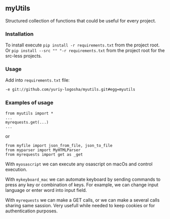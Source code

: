 ## myUtils

Structured collection of functions that could be useful for every project.

### Installation

To install execute `pip install -r requirements.txt` from the project root.
Or `pip install --src "" "-r requirements.txt` from the project root for the src-less projects.


### Usage

Add into `requirements.txt` file:
````requirements.txt
-e git://github.com/yuriy-logosha/myutils.git#egg=myutils
````

### Examples of usage
````
from myutils import *
...
myrequests.get(...)
...
````
or
````
from myfile import json_from_file, json_to_file
from myparser import MyHTMLParser
from myrequests import get as _get
````

With `myosascript` we can execute any osascript on macOs and control execution.

With `mykeyboard_mac` we can automate keyboard by sending commands to press any key or combination of keys. 
For example, we can change input language or enter word into input field.

With `myrequests` we can make a GET calls, or we can make a several calls sharing same sassion. 
Very usefull while needed to keep cookies or for authentication purposes.  